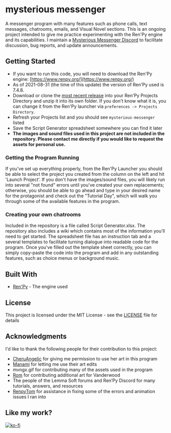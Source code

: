 # mysterious messenger

A messenger program with many features such as phone calls, text messages, chatrooms, emails, and Visual Novel sections. This is an ongoing project intended to give me practice experimenting with the Ren'Py engine and its capabilities. I maintain a [Mysterious Messenger Discord](https://discord.gg/BPbPcpk) to facilitate discussion, bug reports, and update announcements.

## Getting Started

* If you want to run this code, you will need to download the Ren'Py engine: [https://www.renpy.org/](https://www.renpy.org/)
* As of 2021-08-31 (the time of this update) the version of Ren'Py used is 7.4.8.
* Download or clone the [most recent release](https://github.com/shawna-p/mysterious-messenger/releases) into your Ren'Py Projects Directory and unzip it into its own folder. If you don't know what it is, you can change it from the Ren'Py launcher via `preferences -> Projects Directory`.
* Refresh your Projects list and you should see `mysterious-messenger` listed
* Save the Script Generator spreadsheet somewhere you can find it later
* **The images and sound files used in this project are not included in the repository. Please contact me directly if you would like to request the assets for personal use.**

### Getting the Program Running

If you've set up everything properly, from the Ren'Py Launcher you should be able to select the project you created from the column on the left and hit 'Launch Project'. If you don't have the images/sound files, you will likely run into several "not found" errors until you've created your own replacements; otherwise, you should be able to go ahead and type in your desired name for the protagonist and check out the "Tutorial Day", which will walk you through some of the available features in the program.

### Creating your own chatrooms

Included in the repository is a file called Script Generator.xlsx. The repository also includes a wiki which contains most of the information you'll need to get started. The spreadsheet file has an instruction tab and a several templates to facilitate turning dialogue into readable code for the program. Once you've filled out the template sheet correctly, you can simply copy-paste the code into the program and add in any outstanding features, such as choice menus or background music.

## Built With

* [Ren'Py](https://www.renpy.org/) - The engine used

## License

This project is licensed under the MIT License - see the [LICENSE](LICENSE) file for details

## Acknowledgments

I'd like to thank the following people for their contribution to this project:

* [CheruAngelic](https://cheruangelic.tumblr.com/) for giving me permission to use her art in this program
* [Manami](https://saeran-sexual.tumblr.com) for letting me use their art edits
* mvngx.gif for contributing many of the assets used in the program
* [Rom](https://twitter.com/RomRom1705) for contributing additional art for Vanderwood
* The people of the Lemma Soft forums and Ren’Py Discord for many tutorials, answers, and resources
* [RenpyTom](https://github.com/renpytom) for assistance in fixing some of the errors and animation issues I ran into

## Like my work?

[![ko-fi](https://www.ko-fi.com/img/githubbutton_sm.svg)](https://ko-fi.com/L3L7QE3T)

